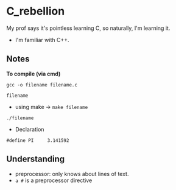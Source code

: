 # C_rebellion
My prof says it's pointless learning C, so naturally, I'm learning it.

- I'm familiar with C++.

## Notes

**To compile (via cmd)**

```gcc -o filename filename.c```

```filename```

- using make -> ```make filename```

```./filename```

- Declaration 
```
#define PI     3.141592
```

## Understanding 

- preprocessor: only knows about lines of text. 
- ```a #``` is a preprocessor directive







